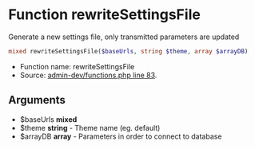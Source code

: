 Function rewriteSettingsFile
===========================

Generate a new settings file, only transmitted parameters are updated



```php
mixed rewriteSettingsFile($baseUrls, string $theme, array $arrayDB)
```

* Function name: rewriteSettingsFile
* Source: [admin-dev/functions.php line 83](https://github.com/PrestaShop/PrestaShop/blob/1.6.0.8/admin-dev/functions.php#L83).

Arguments
---------

* $baseUrls **mixed**
* $theme **string** - Theme name (eg. default)
* $arrayDB **array** - Parameters in order to connect to database

